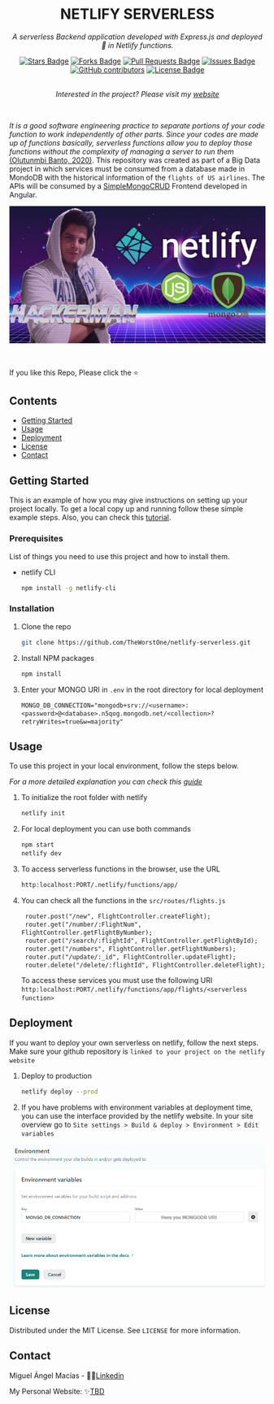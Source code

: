 <h1 align="center">NETLIFY SERVERLESS</h1>
<p align="center"><i>A serverless Backend application developed with Express.js and deployed 🚀 in Netlify functions.</i></p>
<div align="center">
  <a href="https://github.com/TheWorstOne/airlines-backend/stargazers"><img src="https://img.shields.io/github/stars/TheWorstOne/airlines-backend" alt="Stars Badge"/></a>
<a href="https://github.com/TheWorstOne/airlines-backend/network/members"><img src="https://img.shields.io/github/forks/TheWorstOne/airlines-backend" alt="Forks Badge"/></a>
<a href="https://github.com/TheWorstOne/airlines-backend/pulls"><img src="https://img.shields.io/github/issues-pr/TheWorstOne/airlines-backend" alt="Pull Requests Badge"/></a>
<a href="https://github.com/TheWorstOne/airlines-backend/issues"><img src="https://img.shields.io/github/issues/TheWorstOne/airlines-backend" alt="Issues Badge"/></a>
<a href="https://github.com/TheWorstOne/airlines-backend/graphs/contributors"><img alt="GitHub contributors" src="https://img.shields.io/github/contributors/TheWorstOne/airlines-backend?color=2b9348"></a>
<a href="https://github.com/TheWorstOne/airlines-backend/blob/master/LICENSE"><img src="https://img.shields.io/github/license/TheWorstOne/airlines-backend?color=2b9348" alt="License Badge"/></a>
</div>
<br>
<p align="center"><i>Interested in the project? Please visit my <a href="https://awesome-github-readme-profile.netlify.app">website</a></i></p>
<br>

<!-- ABOUT THE PROJECT -->
_It is a good software engineering practice to separate portions of your code function to work independently of other parts. Since your codes are made up of functions basically, serverless functions allow you to deploy those functions without the complexity of managing a server to run them_ [(Olutunmbi Banto, 2020)](https://itnext.io/how-to-build-and-deploy-serverless-functions-to-netlify-d37418f6f7be). This repository was created as part of a Big Data project in which services must be consumed from a database made in MondoDB with the historical information of the `flights of US airlines`. The APIs will be consumed by a [SimpleMongoCRUD](https://github.com/TheWorstOne/SimpleMongoCRUD) Frontend developed in Angular.

<p align="center">
  <a href="#">
    <img src="assets/netlifybanner.png" alt="Logo" width="" height="">
  </a>
</p>
<br>

If you like this Repo, Please click the :star:

<!-- TABLE OF CONTENTS -->
## **Contents**
  - [Getting Started](#getting-started)
  - [Usage](#usage)
  - [Deployment](#deployment)
  - [License](#license)
  - [Contact](#contact)

  <!-- GETTING STARTED -->
## **Getting Started**

This is an example of how you may give instructions on setting up your project locally.
To get a local copy up and running follow these simple example steps. Also, you can check this [tutorial](https://itnext.io/how-to-build-and-deploy-serverless-functions-to-netlify-d37418f6f7be).

### **Prerequisites**

List of things you need to use this project and how to install them.
* netlify CLI
  ```sh
  npm install -g netlify-cli
  ```

### **Installation**

1. Clone the repo
   ```sh
   git clone https://github.com/TheWorstOne/netlify-serverless.git
   ```
2. Install NPM packages
   ```sh
   npm install
   ```
3. Enter your MONGO URI in `.env` in the root directory for local deployment
   ```SH
   MONGO_DB_CONNECTION="mongodb+srv://<username>:<password>@<database>.n5qog.mongodb.net/<collection>?retryWrites=true&w=majority"
   ```

<!-- USAGE EXAMPLES -->
## **Usage**

To use this project in your local environment, follow the steps below.

_For a more detailed explanation you can check this [guide](https://itnext.io/how-to-build-and-deploy-serverless-functions-to-netlify-d37418f6f7be)_

1. To initialize the root folder with netlify
   ```sh
   netlify init
   ```
2. For local deployment you can use both commands
   ```sh
   npm start
   netlify dev
   ```
3. To access serverless functions in the browser, use the URL
   ```sh
   http:localhost:PORT/.netlify/functions/app/
   ```
4. You can check all the functions in the `src/routes/flights.js`
   ```JS
    router.post("/new", FlightController.createFlight);
    router.get("/number/:FlightNum", FlightController.getFlightByNumber);
    router.get("/search/:flightId", FlightController.getFlightById);
    router.get("/numbers", FlightController.getFlightNumbers);
    router.put("/update/:_id", FlightController.updateFlight);
    router.delete("/delete/:flightId", FlightController.deleteFlight);
   ```
    To access these services you must use the following URI `http:localhost:PORT/.netlify/functions/app/flights/<serverless function>`


<!-- DEPLOYMENT -->
## **Deployment**

If you want to deploy your own serverless on netlify, follow the next steps. Make sure your github repository is `linked to your project on the netlify website`
1. Deploy to production
   ```sh
   netlify deploy --prod
   ```
2. If you have problems with environment variables at deployment time, you can use the interface provided by the netlify website. In your site overview go to `Site settings > Build & deploy > Environment > Edit variables`

<p align="center">
  <a href="#">
    <img src="assets/env.png" alt="Logo" width="" height="">
  </a>
</p>

<!-- LICENSE -->
## **License**

Distributed under the MIT License. See `LICENSE` for more information.

<!-- CONTACT -->
## **Contact**

Miguel Ángel Macías - 👨‍💻[Linkedin](https://www.linkedin.com/in/mangelladev/)

My Personal Website: ✨[TBD](https://github.com/TheWorstOne/)

